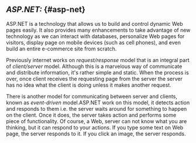 ## **_ASP.NET:_** {#asp-net}

ASP.NET is a technology that allows us to build and control dynamic Web pages easily. It also provides many enhancements to take advantage of new technology as we can interact with databases, personalize Web pages for visitors, display page on mobile devices (such as cell phones), and even build an entire e-commerce site from scratch.

Previously internet works on _request/response_ model that is an integral part of _client/server_ model. Although this is a marvelous way of communicate and distribute information, it&#039;s rather simple and static. When the process is over, once client receives the requesting page from the server the server has no idea what the client is doing unless it makes another request.

There is another model for communicating between server and clients, known as _event-driven_ model.ASP.NET work on this model, it detects action and responds to them i.e. the server waits around for something to happen on the client. Once it does, the server takes action and performs some piece of functionality. Of course, a Web, server can not know what you are thinking, but it can respond to your actions. If you type some text on Web page, the server responds to it. If you click an image, the server responds.